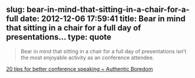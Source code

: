 slug: bear-in-mind-that-sitting-in-a-chair-for-a-full
date: 2012-12-06 17:59:41
title: Bear in mind that sitting in a chair for a full day of presentations...
type: quote
---

> Bear in mind that sitting in a chair for a full day of presentations isn’t the most enjoyable activity as an conference attendee.

[20 tips for better conference speaking ~ Authentic Boredom](http://cameronmoll.com/archives/2009/02/20_tips_better_conference_speaking/)
